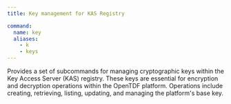 ```yaml
---
title: Key management for KAS Registry

command:
  name: key
  aliases:
    - k
    - keys
---
```


Provides a set of subcommands for managing cryptographic keys within the Key Access Server (KAS) registry.
These keys are essential for encryption and decryption operations within the OpenTDF platform.
Operations include creating, retrieving, listing, updating, and managing the platform's base key.
